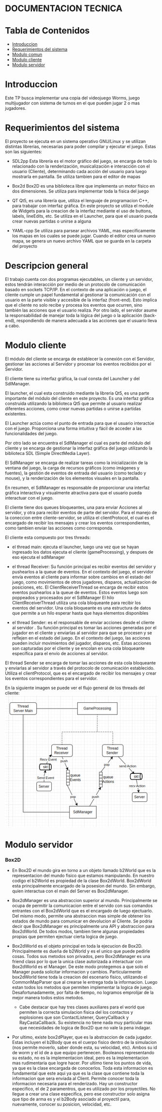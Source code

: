 # DOCUMENTACION TECNICA

# Tabla de Contenidos

- [Introduccion](#introduccion)
- [Requerimientos del sistema](#requerimientos-del-sistema)
- [Modulo comun](#descripcion-general)
- [Modulo cliente](#modulo-cliente)
- [Modulo servidor](#modulo-servidor)

# Introduccion

Este TP busca implementar una copia del videojuego Worms, juego multijugador con sistema de turnos en el que pueden jugar
2 o mas jugadores. 

# Requerimientos del sistema

El proyecto se ejecuta en un sistema operativo GNU/Linux y se utilizan distintas librerias, necesarias para poder
compilar y ejecutar el juego. Estas son las siguientes:

- SDL2pp
 Esta librerı́a es el motor gráfico del juego, se encarga de todo lo relacionado con la renderización,
 musicalización e interacción con el usuario (Cliente), determinando cada acción del usuario para luego 
 mostrarla en pantalla. Se utiliza tambien para el editor de mapas

- Box2d
 Box2D es una biblioteca libre que implementa un motor físico en dos dimensiones. Se utiliza para implementar
 toda la fisica del juego

- QT
 Qt5, es una librerı́a que, utiliza el lenguaje de programacion C++, para trabajar con interfaz gráfica. En este
 proyecto se utiliza el module de Widgets para la creacion de la interfaz mediante el uso de buttons, labels,
 lineEdits, etc. Se utiliza en el Launcher, para que el usuario pueda crear nuevas partidas o unirse a alguna

- YAML-cpp
 Se utiliza para parsear archivos YAML, mas especificamente los mapas en los cuales se puede jugar. Cuando el editor
 crea un nuevo mapa, se genera un nuevo archivo YAML que se guarda en la carpeta del proyecto


# Descripcion general

El trabajo cuenta con dos programas ejecutables, un cliente y un servidor, estos tendrán interacción
por medio de un protocolo de comunicación basado en sockets TCP/IP.
En el contexto de una aplicación o juego, el cliente cumple un papel fundamental al gestionar la
comunicación con el usuario en la parte visible y accesible de la interfaz (front-end). Esto implica que
el cliente no solo recibe y procesa los eventos que ocurren, sino también las acciones que el usuario
realiza. Por otro lado, el servidor asume la responsabilidad de manejar toda la lógica del juego o la
aplicación (back-end), respondiendo de manera adecuada a las acciones que el usuario lleva a cabo.

# Modulo cliente

El módulo del cliente se encarga de establecer la conexión con el Servidor, gestionar las acciones
al Servidor y procesar los eventos recibidos por el Servidor. 

El cliente tiene su interfaz gráfica, la cual consta del Launcher y del SdlManager.

El launcher, el cual esta construido mediante la libreria Qt5, es una parte importante del módulo del cliente en 
este proyecto. Es una interfaz gráfica construida utilizando la biblioteca Qt5 que permite al usuario realizar 
diferentes acciones, como crear nuevas partidas o unirse a partidas existentes.

El Launcher actúa como el punto de entrada para que el usuario interactúe con el juego. Proporciona una forma 
intuitiva y fácil de acceder a las funcionalidades del juego.

Por otro lado se encuentra el SdlManager el cual es parte del módulo del cliente y se encarga de gestionar la interfaz 
gráfica del juego utilizando la biblioteca SDL (Simple DirectMedia Layer).

El SdlManager se encarga de realizar tareas como la inicialización de la ventana del juego, la carga de recursos 
gráficos (como imágenes y fuentes), la gestión de eventos de entrada del usuario (como teclado y mouse), y la 
renderización de los elementos visuales en la pantalla.

En resumen, el SdlManager es responsable de proporcionar una interfaz gráfica interactiva y visualmente atractiva 
para que el usuario pueda interactuar con el juego. 

El cliente tiene dos queues bloqueantes, una para enviar Acciones al servidor, y otra para recibir eventos de parte
del servidor. Para el manejo de la coneccion entre cliente-servidor, se utiliza el clientProtocol, el cual es el 
encargado de recibir los mensajes y crear los eventos correspondientes, como tambien enviar las acciones como corresponda.

El cliente esta compuesto por tres threads:
- el thread main: ejecuta el launcher, luego una vez que se hayan ingresado los datos ejecuta el cliente (gameProcessing), 
 y despues de eso ejecuta el sdlManager

- el thread Receiver:  Su función principal es recibir eventos del servidor y pushearlos a la queue de eventos.
 En el contexto del juego, el servidor envía eventos al cliente para informar sobre cambios en el estado del juego, como 
 movimientos de otros jugadores, disparos, actualizacion de posiciones, etc. El ClientReceiverThread se encarga de 
 recibir estos eventos pushearlos a la queue de eventos. Estos eventos luego son poppeados y procesados por el SdlManager
 El hilo ClientReceiverThread utiliza una cola bloqueante para recibir los eventos del servidor. Una cola bloqueante es 
 una estructura de datos que permite a un hilo esperar hasta que haya elementos disponibles

- el thread Sender: es el responsable de enviar acciones desde el cliente al servidor . Su función principal es tomar las 
acciones generadas por el jugador en el cliente y enviarlas al servidor para que se procesen y se reflejen en el estado del juego.
En el contexto del juego, las acciones pueden incluir movimientos del jugador, disparos, etc. Estas acciones son capturadas 
por el cliente y se encolan en una cola bloqueante específica para el envío de acciones al servidor.

El thread Sender se encarga de tomar las acciones de esta cola bloqueante y enviarlas al servidor a través del protocolo de 
comunicación establecido. Utiliza el clientProtocol, que es el encargado de recibir los mensajes y crear los eventos 
correspondientes para el servidor.

En la siguiente imagen se puede ver el flujo general de los threads del cliente:
![Alt text](threadsClient.png)

# Modulo servidor


### Box2D
- En Box2D el mundo gira en torno a un objeto llamado b2World que es la representacion del mundo fisico que estamos manipulando. En nuestro codigo el b2World es propiedad de la clase Box2dWorld. Box2dWorld esta principalmente encargado de la posesion del mundo. Sin embargo, quien interactua con el main del Server es Box2dManager.
  
- Box2dManager es una abstraccion superior al mundo. Principalmente se ocupa de permitir la comunicacion entre el servido con sus comandos entrantes con el Box2dWorld que es el encargado de luego ejectuarlo. Del mismo modo, permite una abstraccion mas simple de obtener los estados de mundo para comunicar en devolucion al Cliente. Se podria decir que Box2dManager es principalmente una API y abstraccion para Box2dWorld. De todos modos, tambien tiene algunas propiedades propias que permiten ejectuar cierta logica de juego.

- Box2dWorld es el objeto principal en toda la ejecucion de Box2D. Principalmente es dueña de b2World y es el unico que puede pedirle cosas. Todos sus metodos son privados, pero Box2dManager es una friend class por lo que la unica clase autorizada a interactuar con Box2dWorld es el Manager. De este modo protegemos a que solo el Manager pueda solicitar informacion y cambios. Particularmente box2dWorld tiene toda la creacion del escenario fisico, utilizando el CommonMapParser que al crearse le entrega toda la informacion. Luego estan todos los metodos que permiten implementar la logica de juego. Desafortunadamente, por falta de tiempo, no logramos emprolijar de la mejor manera todos estos metodos. 

    - Cabe destacar que hay tres clases auxiliares para el world que permiten la correcta simulacion fisica del los contactos y explosiones que son ContactListener, QueryCallback y RayCastaCallback. Su existencia no tiene nada muy particular mas que necesidades de logica de Box2D que no vale la pena indagar.

-  Por ultimo, existe box2dPlayer, que es la abstraccion de cada jugador. Estas incluyen el b2Body que es el cuerpo fisico dentro de la simulacion (nos permite moverlo, saber donde esta, su velocidad, etc). Ambos su id de worm y el id de a que equipo pertenecen. Booleanos representando su estado, no es la implementacion ideal, pero es la implementacion mas rudimentaria que logre hacer. Por ultimo tiene los puntos de vida, ya que es la clase encargada de conocerlos. Toda esta informacion es fundamental que este aqui ya que es la clase que contiene toda la informacion que sera enviada al Client. Permite conocer toda la informacion necesaria para el renderizado. Hay un constructor especifico, el de 2 paramentros, que es utilizado por los proyectiles. No llegue a crear una clase especifica, pero ese constructor solo asigna que tipo de arma es y el b2Body asociado al proyectil para, nuevamente, conocer su posicion, velocidad, etc.
